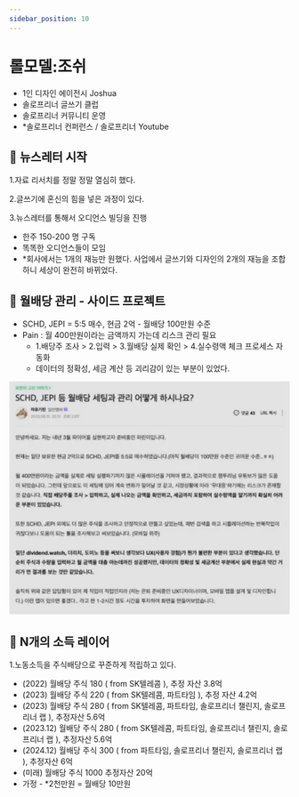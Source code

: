 ```yaml
---
sidebar_position: 10
---
```


# 롤모델:조쉬  

- 1인 디자인 에이전시 Joshua  
- 솔로프리너 글쓰기 클럽  
- 솔로프리너 커뮤니티 운영  
- *솔로프리너 컨퍼런스 / 솔로프리너 Youtube      


## 📌 뉴스레터 시작  

1.자료 리서치를 정말 정말 열심히 했다.   

2.글쓰기에 혼신의 힘을 넣은 과정이 있다.  

3.뉴스레터를 통해서 오디언스 빌딩을 진행  
- 한주 150-200 명 구독  
- 똑똑한 오디언스들이 모임   
- *회사에서는 1개의 재능만 원했다. 사업에서 글쓰기와 디자인의 2개의 재능을 조합하니 세상이 완전히 바뀌었다.  

## 📌 월배당 관리 - 사이드 프로젝트 

- SCHD, JEPI = 5:5 매수, 현금 2억 - 월배당 100만원 수준  
- Pain : 월 400만원이라는 금액까지 가는데 리스크 관리 필요
  - 1.배당주 조사 > 2.입력 > 3.월배당 실제 확인 > 4.실수령액 체크 프로세스 자동화  
  - 데이터의 정확성, 세금 계산 등 괴리감이 있는 부분이 있었다.  

![Alt text](image.png)


## 📌 N개의 소득 레이어   

1.노동소득을 주식배당으로 꾸준하게 적립하고 있다.  
- (2022) 월배당 주식 180 ( from SK텔레콤 ), 추정 자산 3.8억
- (2023) 월배당 주식 220 ( from SK텔레콤, 파트타임 ), 추정 자산 4.2억
- (2023) 월배당 주식 280 ( from SK텔레콤, 파트타임, 솔로프리너 챌린지, 솔로프리너 랩 ), 추정자산 5.6억  
- (2023.12) 월배당 주식 280 ( from SK텔레콤, 파트타임, 솔로프리너 챌린지, 솔로프리너 랩 ), 추정자산 5.6억  
- (2024.12) 월배당 주식 300 ( from 파트타임, 솔로프리너 챌린지, 솔로프리너 랩 ), 추정자산 6억    
- (미래) 월배당 주식 1000  추정자산 20억      
- 가정 - *2천만원 = 월배당 10만원   

